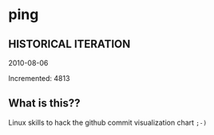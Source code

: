 # ping

## HISTORICAL ITERATION
2010-08-06

Incremented: 4813

## What is this?? 
Linux skills to hack the github commit visualization chart `;-)`

